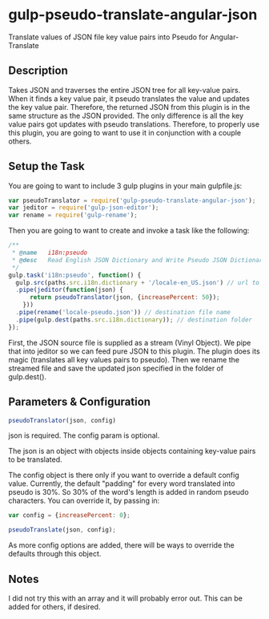 # gulp-pseudo-translate-angular-json
Translate values of JSON file key value pairs into Pseudo for Angular-Translate 

## Description
Takes JSON and traverses the entire JSON tree for all key-value pairs. When it finds a key value pair, it pseudo translates the value and updates the key value pair. Therefore, the returned JSON from this plugin is in the same structure as the JSON provided. The only difference is all the key value pairs got updates with pseudo translations. Therefore, to properly use this plugin, you are going to want to use it in conjunction with a couple others.

## Setup the Task
You are going to want to include 3 gulp plugins in your main gulpfile.js:

```javascript
var pseudoTranslator = require('gulp-pseudo-translate-angular-json');
var jeditor = require('gulp-json-editor');
var rename = require('gulp-rename');
```

Then you are going to want to create and invoke a task like the following:

```javascript
/**
 * @name   i18n:pseudo
 * @desc   Read English JSON Dictionary and Write Pseudo JSON Dictionary File
 */
gulp.task('i18n:pseudo', function() {
  gulp.src(paths.src.i18n.dictionary + '/locale-en_US.json') // url to source file
  .pipe(jeditor(function(json) {
      return pseudoTranslator(json, {increasePercent: 50});
    }))
  .pipe(rename('locale-pseudo.json')) // destination file name
  .pipe(gulp.dest(paths.src.i18n.dictionary)); // destination folder
});
```

First, the JSON source file is supplied as a stream (Vinyl Object). We pipe that into jeditor so we can feed pure JSON to this plugin. The plugin does its magic (translates all key values pairs to pseudo). Then we rename the streamed file and save the updated json specified in the folder of gulp.dest().

## Parameters & Configuration
```javascript
pseudoTranslator(json, config)
```
json is required.
The config param is optional. 

The json is an object with objects inside objects containing key-value pairs to be translated. 

The config object is there only if you want to override a default config value. Currently, the default "padding" for every word translated into pseudo is 30%. So 30% of the word's length is added in random pseudo characters. You can override it, by passing in:
```javascript
var config = {increasePercent: 0};

pseudoTranslate(json, config);
```

As more config options are added, there will be ways to override the defaults through this object.

## Notes
I did not try this with an array and it will probably error out. This can be added for others, if desired.